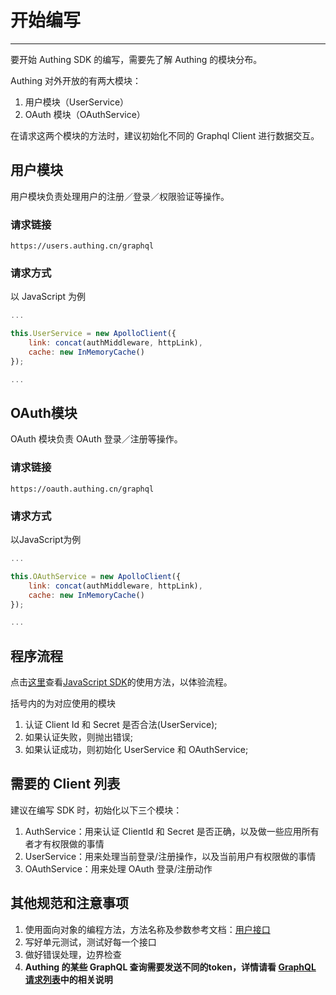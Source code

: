 # 开始编写

----------

要开始 Authing SDK 的编写，需要先了解 Authing 的模块分布。

Authing 对外开放的有两大模块：

1. 用户模块（UserService）
2. OAuth 模块（OAuthService）

在请求这两个模块的方法时，建议初始化不同的 Graphql Client 进行数据交互。

## 用户模块

用户模块负责处理用户的注册／登录／权限验证等操作。

### 请求链接

``https://users.authing.cn/graphql``

### 请求方式

以 JavaScript 为例

``` javascript
...

this.UserService = new ApolloClient({
  	link: concat(authMiddleware, httpLink),
  	cache: new InMemoryCache()
});

...
```

## OAuth模块

OAuth 模块负责 OAuth 登录／注册等操作。

### 请求链接

``https://oauth.authing.cn/graphql``


### 请求方式

以JavaScript为例

``` javascript
...

this.OAuthService = new ApolloClient({
  	link: concat(authMiddleware, httpLink),
  	cache: new InMemoryCache()
});

...
```

## 程序流程

点击[这里](https://docs.authing.cn/#/quick_start/javascript)查看[JavaScript SDK](https://docs.authing.cn/#/quick_start/javascript)的使用方法，以体验流程。

括号内的为对应使用的模块

1. 认证 Client Id 和 Secret 是否合法(UserService);
2. 如果认证失败，则抛出错误;
3. 如果认证成功，则初始化 UserService 和 OAuthService;

## 需要的 Client 列表

建议在编写 SDK 时，初始化以下三个模块：

1. AuthService：用来认证 ClientId 和 Secret 是否正确，以及做一些应用所有者才有权限做的事情
2. UserService：用来处理当前登录/注册操作，以及当前用户有权限做的事情
3. OAuthService：用来处理 OAuth 登录/注册动作

## 其他规范和注意事项

1. 使用面向对象的编程方法，方法名称及参数参考文档：[用户接口](https://docs.authing.cn/#/user_service/user_service)
2. 写好单元测试，测试好每一个接口
3. 做好错误处理，边界检查
4. **Authing 的某些 GraphQL 查询需要发送不同的token，详情请看 [GraphQL 请求列表](https:///docs.authing.cn/#/sdk/gql)中的相关说明**
